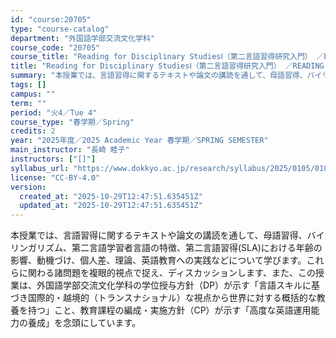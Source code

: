 ```yaml
---
id: "course:20705"
type: "course-catalog"
department: "外国語学部交流文化学科"
course_code: "20705"
course_title: "Reading for Disciplinary StudiesⅠ（第二言語習得研究入門） ／READING FOR DISCIPLINARY STUDIES I"
title: "Reading for Disciplinary StudiesⅠ（第二言語習得研究入門） ／READING FOR DISCIPLINARY STUDIES I"
summary: "本授業では、言語習得に関するテキストや論文の講読を通して、母語習得、バイリンガリズム、第二言語学習者言語の特徴、第二言語習得(SLA)における年齢の影響、動機づけ、個人差、理論、英語教育への実践などについて学びます。これらに関わる諸問題を複…"
tags: []
campus: ""
term: ""
period: "火4／Tue 4"
course_type: "春学期／Spring"
credits: 2
year: "2025年度／2025 Academic Year 春学期／SPRING SEMESTER"
main_instructor: "長崎 睦子"
instructors: ["[]"]
syllabus_url: "https://www.dokkyo.ac.jp/research/syllabus/2025/0105/0105_20705_ja_JP.html"
license: "CC-BY-4.0"
version:
  created_at: "2025-10-29T12:47:51.635451Z"
  updated_at: "2025-10-29T12:47:51.635451Z"
---
```

本授業では、言語習得に関するテキストや論文の講読を通して、母語習得、バイリンガリズム、第二言語学習者言語の特徴、第二言語習得(SLA)における年齢の影響、動機づけ、個人差、理論、英語教育への実践などについて学びます。これらに関わる諸問題を複眼的視点で捉え、ディスカッションします、また、この授業は、外国語学部交流文化学科の学位授与方針（DP）が示す「言語スキルに基づき国際的・越境的（トランスナショナル）な視点から世界に対する概括的な教養を持つ」こと、教育課程の編成・実施方針（CP）が示す「高度な英語運用能力の養成」を念頭にしています。
